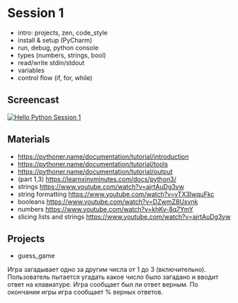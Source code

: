 # Session 1
- intro: projects, zen, code_style
- install & setup (PyCharm)
- run, debug, python console
- types (numbers, strings, bool)
- read/write stdin/stdout
- variables
- control flow (if, for, while)

## Screencast
[![Hello Python Session 1](http://img.youtube.com/vi/uwJHd9WUL6s/0.jpg)](http://www.youtube.com/watch?v=uwJHd9WUL6s "Hello Python Session 1 ")

## Materials
- https://pythoner.name/documentation/tutorial/introduction
- https://pythoner.name/documentation/tutorial/tools
- https://pythoner.name/documentation/tutorial/output
- (part 1,3) https://learnxinyminutes.com/docs/python3/
- strings https://www.youtube.com/watch?v=ajrtAuDg3yw
- string formatting https://www.youtube.com/watch?v=vTX3IwquFkc
- booleans https://www.youtube.com/watch?v=DZwmZ8Usvnk
- numbers https://www.youtube.com/watch?v=khKv-8q7YmY
- slicing lists and strings https://www.youtube.com/watch?v=ajrtAuDg3yw

## Projects
- guess_game

Игра загадывает одно за другим числа от 1 до 3 (включительно). 
Пользователь пытается угадать какое число было загадано и вводит ответ на клавиатуре.
Игра сообщает был ли ответ верным. По окончании игры игра сообщает % верных ответов.

